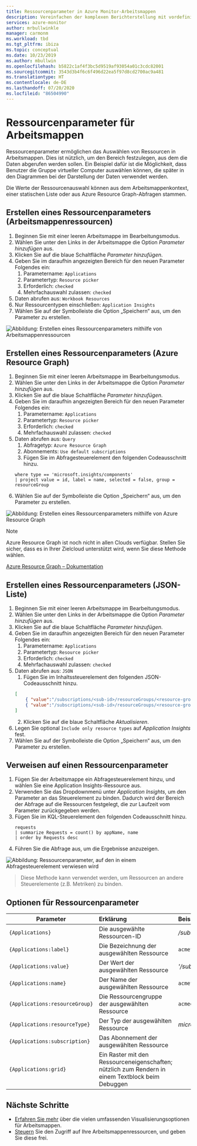 ```yaml
---
title: Ressourcenparameter in Azure Monitor-Arbeitsmappen
description: Vereinfachen der komplexen Berichterstellung mit vordefinierten und benutzerdefiniert parametrisierten Arbeitsmappen
services: azure-monitor
author: mrbullwinkle
manager: carmonm
ms.workload: tbd
ms.tgt_pltfrm: ibiza
ms.topic: conceptual
ms.date: 10/23/2019
ms.author: mbullwin
ms.openlocfilehash: b5822c1af4f3bc5d9519af93054a01c3cdc82001
ms.sourcegitcommit: 3543d3b4f6c6f496d22ea5f97d8cd2700ac9a481
ms.translationtype: HT
ms.contentlocale: de-DE
ms.lasthandoff: 07/20/2020
ms.locfileid: "86504990"
---
```

# <a name="workbook-resource-parameters"></a>Ressourcenparameter für Arbeitsmappen

Ressourcenparameter ermöglichen das Auswählen von Ressourcen in Arbeitsmappen. Dies ist nützlich, um den Bereich festzulegen, aus dem die Daten abgerufen werden sollen. Ein Beispiel dafür ist die Möglichkeit, dass Benutzer die Gruppe virtueller Computer auswählen können, die später in den Diagrammen bei der Darstellung der Daten verwendet werden.

Die Werte der Ressourcenauswahl können aus dem Arbeitsmappenkontext, einer statischen Liste oder aus Azure Resource Graph-Abfragen stammen.

## <a name="creating-a-resource-parameter-workbook-resources"></a>Erstellen eines Ressourcenparameters (Arbeitsmappenressourcen)
1. Beginnen Sie mit einer leeren Arbeitsmappe im Bearbeitungsmodus.
2. Wählen Sie unter den Links in der Arbeitsmappe die Option _Parameter hinzufügen_ aus.
3. Klicken Sie auf die blaue Schaltfläche _Parameter hinzufügen_.
4. Geben Sie im daraufhin angezeigten Bereich für den neuen Parameter Folgendes ein:
    1. Parametername: `Applications`
    2. Parametertyp: `Resource picker`
    3. Erforderlich: `checked`
    4. Mehrfachauswahl zulassen: `checked`
5. Daten abrufen aus: `Workbook Resources`
6. Nur Ressourcentypen einschließen: `Application Insights`
7. Wählen Sie auf der Symbolleiste die Option „Speichern“ aus, um den Parameter zu erstellen.

![Abbildung: Erstellen eines Ressourcenparameters mithilfe von Arbeitsmappenressourcen](./media/workbooks-resources/resource-create.png)

## <a name="creating-a-resource-parameter-azure-resource-graph"></a>Erstellen eines Ressourcenparameters (Azure Resource Graph)
1. Beginnen Sie mit einer leeren Arbeitsmappe im Bearbeitungsmodus.
2. Wählen Sie unter den Links in der Arbeitsmappe die Option _Parameter hinzufügen_ aus.
3. Klicken Sie auf die blaue Schaltfläche _Parameter hinzufügen_.
4. Geben Sie im daraufhin angezeigten Bereich für den neuen Parameter Folgendes ein:
    1. Parametername: `Applications`
    2. Parametertyp: `Resource picker`
    3. Erforderlich: `checked`
    4. Mehrfachauswahl zulassen: `checked`
5. Daten abrufen aus: `Query`
    1. Abfragetyp: `Azure Resource Graph`
    2. Abonnements: `Use default subscriptions`
    3. Fügen Sie im Abfragesteuerelement den folgenden Codeausschnitt hinzu.
    ```kusto
    where type == 'microsoft.insights/components'
    | project value = id, label = name, selected = false, group = resourceGroup
    ```
7. Wählen Sie auf der Symbolleiste die Option „Speichern“ aus, um den Parameter zu erstellen.

![Abbildung: Erstellen eines Ressourcenparameters mithilfe von Azure Resource Graph](./media/workbooks-resources/resource-query.png)

> [!NOTE]
> Azure Resource Graph ist noch nicht in allen Clouds verfügbar. Stellen Sie sicher, dass es in Ihrer Zielcloud unterstützt wird, wenn Sie diese Methode wählen.

[Azure Resource Graph – Dokumentation](../../governance/resource-graph/overview.md)

## <a name="creating-a-resource-parameter--json-list"></a>Erstellen eines Ressourcenparameters (JSON-Liste)
1. Beginnen Sie mit einer leeren Arbeitsmappe im Bearbeitungsmodus.
2. Wählen Sie unter den Links in der Arbeitsmappe die Option _Parameter hinzufügen_ aus.
3. Klicken Sie auf die blaue Schaltfläche _Parameter hinzufügen_.
4. Geben Sie im daraufhin angezeigten Bereich für den neuen Parameter Folgendes ein:
    1. Parametername: `Applications`
    2. Parametertyp: `Resource picker`
    3. Erforderlich: `checked`
    4. Mehrfachauswahl zulassen: `checked`
5. Daten abrufen aus: `JSON`
    1. Fügen Sie im Inhaltssteuerelement den folgenden JSON-Codeausschnitt hinzu.
    ```json
    [
        { "value":"/subscriptions/<sub-id>/resourceGroups/<resource-group>/providers/<resource-type>/acmeauthentication", "label": "acmeauthentication", "selected":true, "group":"Acme Backend" },
        { "value":"/subscriptions/<sub-id>/resourceGroups/<resource-group>/providers/<resource-type>/acmeweb", "label": "acmeweb", "selected":false, "group":"Acme Frontend" }
    ]
    ```
    2. Klicken Sie auf die blaue Schaltfläche _Aktualisieren_.
6. Legen Sie optional `Include only resource types` auf _Application Insights_ fest.
7. Wählen Sie auf der Symbolleiste die Option „Speichern“ aus, um den Parameter zu erstellen.

## <a name="referencing-a-resource-parameter"></a>Verweisen auf einen Ressourcenparameter
1. Fügen Sie der Arbeitsmappe ein Abfragesteuerelement hinzu, und wählen Sie eine Application Insights-Ressource aus.
2. Verwenden Sie das Dropdownmenü unter _Application Insights_, um den Parameter an das Steuerelement zu binden. Dadurch wird der Bereich der Abfrage auf die Ressourcen festgelegt, die zur Laufzeit vom Parameter zurückgegeben werden.
4. Fügen Sie im KQL-Steuerelement den folgenden Codeausschnitt hinzu.
    ```kusto
    requests
    | summarize Requests = count() by appName, name
    | order by Requests desc
    ```
5. Führen Sie die Abfrage aus, um die Ergebnisse anzuzeigen. 

![Abbildung: Ressourcenparameter, auf den in einem Abfragesteuerelement verwiesen wird](./media/workbooks-resources/resource-reference.png)

> Diese Methode kann verwendet werden, um Ressourcen an andere Steuerelemente (z.B. Metriken) zu binden.

## <a name="resource-parameter-options"></a>Optionen für Ressourcenparameter
| Parameter | Erklärung | Beispiel |
| ------------- |:-------------|:-------------|
| `{Applications}` | Die ausgewählte Ressourcen-ID | _/subscriptions/<sub-id>/resourceGroups/<resource-group>/providers/<resource-type>/acmeauthentication_ |
| `{Applications:label}` | Die Bezeichnung der ausgewählten Ressource | `acmefrontend` |
| `{Applications:value}` | Der Wert der ausgewählten Ressource | _'/subscriptions/<sub-id>/resourceGroups/<resource-group>/providers/<resource-type>/acmeauthentication'_ |
| `{Applications:name}` | Der Name der ausgewählten Ressource | `acmefrontend` |
| `{Applications:resourceGroup}` | Die Ressourcengruppe der ausgewählten Ressource | `acmegroup` |
| `{Applications:resourceType}` | Der Typ der ausgewählten Ressource | _microsoft.insights/components_ |
| `{Applications:subscription}` | Das Abonnement der ausgewählten Ressource |  |
| `{Applications:grid}` | Ein Raster mit den Ressourceneigenschaften; nützlich zum Rendern in einem Textblock beim Debuggen  |  |

## <a name="next-steps"></a>Nächste Schritte

* [Erfahren Sie mehr](workbooks-visualizations.md) über die vielen umfassenden Visualisierungsoptionen für Arbeitsmappen.
* [Steuern](workbooks-access-control.md) Sie den Zugriff auf Ihre Arbeitsmappenressourcen, und geben Sie diese frei.
